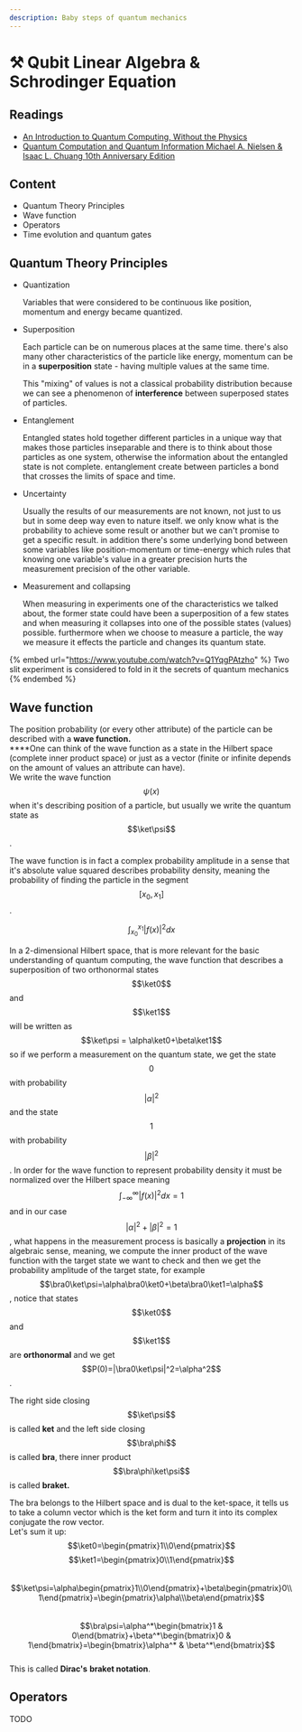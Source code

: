 ```yaml
---
description: Baby steps of quantum mechanics
---
```


# ⚒ Qubit Linear Algebra & Schrodinger Equation

## Readings

* [An Introduction to Quantum Computing, Without the Physics](https://arxiv.org/abs/1708.03684)
* [Quantum Computation and Quantum Information Michael A. Nielsen & Isaac L. Chuang 10th Anniversary Edition](http://mmrc.amss.cas.cn/tlb/201702/W020170224608149940643.pdf)

## Content

* Quantum Theory Principles
* Wave function
* Operators
* Time evolution and quantum gates

## Quantum Theory Principles

*   Quantization

    Variables that were considered to be continuous like position, momentum and energy became quantized.
*   Superposition

    Each particle can be on numerous places at the same time. there's also many other characteristics of the particle like energy, momentum can be in a **superposition** state - having multiple values at the same time.

    This "mixing" of values is not a classical probability distribution because we can see a phenomenon of **interference** between superposed states of particles.     &#x20;
*   Entanglement

    Entangled states hold together different particles in a unique way that makes those particles inseparable and there is to think about those particles as one system, otherwise the information about the entangled state is not complete. entanglement create between particles a bond that crosses the limits of space and time.
*   Uncertainty

    Usually the results of our measurements are not known, not just to us but in some deep way even to nature itself. we only know what is the probability to achieve some result or another but  we can't promise to get a specific result. in addition there's some underlying bond between some variables like position-momentum or time-energy which rules that knowing one variable's value in a greater precision hurts the measurement precision of the other variable. &#x20;
*   Measurement and collapsing

    When measuring in experiments one of the characteristics we talked about, the former state could have been a superposition of a few states and when measuring it collapses into one of the possible states (values) possible. furthermore when we choose to measure a particle, the way we measure it effects the particle and changes its quantum state.

{% embed url="https://www.youtube.com/watch?v=Q1YqgPAtzho" %}
Two slit experiment is considered to fold in it the secrets of quantum mechanics
{% endembed %}

## Wave function

The position probability (or every other attribute) of the particle can be described with a **wave function.**\
****One can think of the wave function as a state in the Hilbert space (complete inner product space) or just as a vector (finite or infinite depends on the amount of values an attribute can have).\
We write the wave function $$\psi(x)$$ when it's describing position of a particle, but usually we write the quantum state as $$\ket\psi$$.

The wave function is in fact a complex probability amplitude in a sense that it's absolute value squared describes probability density, meaning the probability of finding the particle in the segment $$[x_0,x_1]$$.

$$\int_{x_0}^{x_1}|f(x)|^2dx$$

In a 2-dimensional Hilbert space, that is more relevant for the basic understanding of quantum computing, the wave function that describes a superposition of two orthonormal states $$\ket0$$ and $$\ket1$$ will be written as $$\ket\psi = \alpha\ket0+\beta\ket1$$ so if we perform a measurement on the quantum state, we get the state $$0$$ with probability $$|\alpha|^2$$ and the state $$1$$ with probability $$|\beta|^2$$. In order for the wave function to represent probability density it must be normalized over the Hilbert space meaning $$\int_{-\infty}^{\infty}|f(x)|^2dx=1$$ and in our case $$|\alpha|^2+|\beta|^2=1$$, what happens in the measurement process is basically a **projection** in its algebraic sense, meaning, we compute the inner product of the wave function with the target state we want to check and then we get the probability amplitude of the target state, for example $$\bra0\ket\psi=\alpha\bra0\ket0+\beta\bra0\ket1=\alpha$$, notice that states $$\ket0$$ and $$\ket1$$ are **orthonormal** and we get $$P(0)=|\bra0\ket\psi|^2=\alpha^2$$.

The right side closing $$\ket\psi$$ is called **ket** and the left side closing $$\bra\phi$$ is called **bra**, there inner product $$\bra\phi\ket\psi$$ is called **braket.**

The bra belongs to the Hilbert space and is dual to the ket-space, it tells us to take a column vector which is the ket form and turn it into its complex conjugate the row vector.\
Let's sum it up:\
$$\ket0=\begin{pmatrix}1\\0\end{pmatrix}$$ $$\ket1=\begin{pmatrix}0\\1\end{pmatrix}$$\
$$\ket\psi=\alpha\begin{pmatrix}1\\0\end{pmatrix}+\beta\begin{pmatrix}0\\1\end{pmatrix}=\begin{pmatrix}\alpha\\\beta\end{pmatrix}$$\
$$\bra\psi=\alpha^*\begin{bmatrix}1 & 0\end{bmatrix}+\beta^*\begin{bmatrix}0 & 1\end{bmatrix}=\begin{bmatrix}\alpha^* & \beta^*\end{bmatrix}$$\
This is called **Dirac's** **braket notation**.

## &#x20;Operators

TODO
